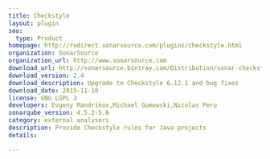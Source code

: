 ```yaml
---
title: Checkstyle
layout: plugin
seo: 
  type: Product
homepage: http://redirect.sonarsource.com/plugins/checkstyle.html
organization: SonarSource
organization_url: http://www.sonarsource.com
download_url: http://sonarsource.bintray.com/Distribution/sonar-checkstyle-plugin/sonar-checkstyle-plugin-2.4.jar
download_version: 2.4
download_description: Upgrade to Checkstyle 6.12.1 and bug fixes
download_date: 2015-11-10
license: GNU LGPL 3
developers: Evgeny Mandrikov,Michael Gumowski,Nicolas Peru
sonarqube_version: 4.5.2-5.6
category: external analysers
description: Provide Checkstyle rules for Java projects
details: 

---
```

